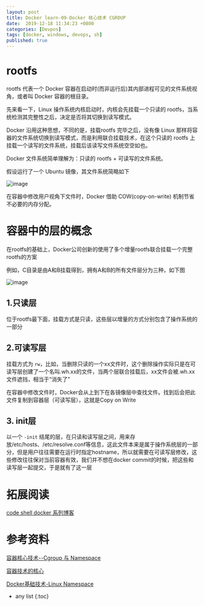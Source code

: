 ```yaml
---
layout: post
title: Docker learn-09-Docker 核心技术 CGROUP
date:  2019-12-18 11:34:23 +0800
categories: [Devpos]
tags: [docker, windows, devops, sh]
published: true
---
```


# rootfs

rootfs 代表一个 Docker 容器在启动时(而非运行后)其内部进程可见的文件系统视角，或者叫 Docker 容器的根目录。

先来看一下，Linux 操作系统内核启动时，内核会先挂载一个只读的 rootfs，当系统检测其完整性之后，决定是否将其切换到读写模式。

Docker 沿用这种思想，不同的是，挂载rootfs 完毕之后，没有像 Linux 那样将容器的文件系统切换到读写模式，而是利用联合挂载技术，在这个只读的 rootfs 上挂载一个读写的文件系统，挂载后该读写文件系统空空如也。

Docker 文件系统简单理解为：只读的 rootfs + 可读写的文件系统。

假设运行了一个 Ubuntu 镜像，其文件系统简略如下

![image](https://user-images.githubusercontent.com/18375710/71608888-53a08c80-2bbf-11ea-93a5-fb49c24c8021.png)

在容器中修改用户视角下文件时，Docker 借助 COW(copy-on-write) 机制节省不必要的内存分配。

# 容器中的层的概念

在rootfs的基础上，Docker公司创新的使用了多个增量rootfs联合挂载一个完整rootfs的方案

例如，C目录是由A和B挂载得到，拥有A和B的所有文件层分为三种，如下图

![image](https://user-images.githubusercontent.com/18375710/71608933-7df24a00-2bbf-11ea-8d44-f16617c7e6b2.png)

## 1.只读层

位于rootfs最下面，挂载方式是只读，这些层以增量的方式分别包含了操作系统的一部分

## 2.可读写层

挂载方式为 `rw`，比如，当删除只读的一个xx文件时，这个删除操作实际只是在可读写层创建了一个名叫.wh.xx的文件，当两个层联合挂载后，xx文件会被.wh.xx文件遮挡，相当于“消失了”

在容器中修改文件时，Docker会从上到下在各镜像层中查找文件。找到后会把此文件复制到容器层（可读写层），这就是Copy on Write

## 3. init层

以一个 `-init` 结尾的层，在只读和读写层之间，用来存放/etc/hosts、/etc/resolve.conf等信息，这此文件本来是属于操作系统层的一部分，但是用户往往需要在运行时指定hostname，所以就需要在可读写层修改，这些修改往往保对当前容器有效，我们并不想在docker commit的时候，把这些和读写层一起提交，于是就有了这一层

# 拓展阅读

[code shell docker 系列博客](https://coolshell.cn/tag/docker)

# 参考资料

[容器核心技术--Cgroup 与 Namespace](https://www.jianshu.com/p/ab423c3db59d)

[容器技术的核心](https://www.cnblogs.com/chenqionghe/p/11468451.html?utm_source=tuicool&utm_medium=referral)

[Docker基础技术-Linux Namespace](https://www.jianshu.com/p/353eb8d8eb05)

* any list
{:toc}